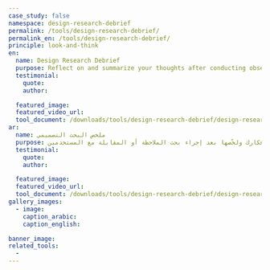 ```yaml
---
case_study: false
namespace: design-research-debrief
permalink: /tools/design-research-debrief/
permalink_en: /tools/design-research-debrief/
principle: look-and-think
en:
  name: Design Research Debrief
  purpose: Reflect on and summarize your thoughts after conducting observational research or an interview.
  testimonial:
    quote:
    author:

  featured_image:
  featured_video_url:
  tool_document: /downloads/tools/design-research-debrief/design-research-debrief-en.pdf
ar:
  name: ملخص البحث التصميمي
  purpose: تفكّر في أفكارك ولخّصها بعد إجراء بحث الملاحظة أو المقابلة مع المستخدمين.
  testimonial:
    quote:
    author:

  featured_image:
  featured_video_url:
  tool_document: /downloads/tools/design-research-debrief/design-research-debrief-ar.pdf
gallery_images:
  - image:
    caption_arabic:
    caption_english:

banner_image:
related_tools:
  -
---
```

